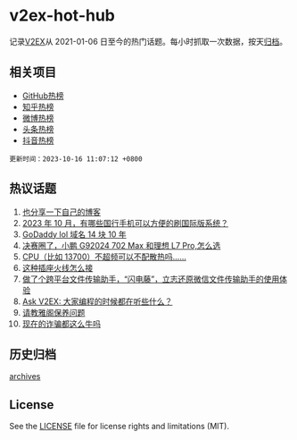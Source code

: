 # v2ex-hot-hub

 记录[V2EX](https://www.v2ex.com/)从 2021-01-06 日至今的热门话题。每小时抓取一次数据，按天[归档](archives)。
 
 ## 相关项目

- [GitHub热榜](https://github.com/snaildev/github-hot-hub)
- [知乎热榜](https://github.com/snaildev/zhihu-hot-hub)
- [微博热榜](https://github.com/snaildev/weibo-hot-hub)
- [头条热榜](https://github.com/snaildev/toutiao-hot-hub)
- [抖音热榜](https://github.com/snaildev/douyin-hot-hub)


 `更新时间：2023-10-16 11:07:12 +0800`

## 热议话题

1. [也分享一下自己的博客](https://www.v2ex.com/t/982101)
1. [2023 年 10 月，有哪些国行手机可以方便的刷国际版系统？](https://www.v2ex.com/t/982201)
1. [GoDaddy lol 域名 14 块 10 年](https://www.v2ex.com/t/982215)
1. [决赛圈了，小鹏 G92024 702 Max 和理想 L7 Pro,怎么选](https://www.v2ex.com/t/982276)
1. [CPU（比如 13700）不超频可以不配散热吗……](https://www.v2ex.com/t/982126)
1. [这种插座火线怎么接](https://www.v2ex.com/t/982125)
1. [做了个跨平台文件传输助手，“闪电藤”，立志还原微信文件传输助手的使用体验](https://www.v2ex.com/t/982141)
1. [Ask V2EX: 大家编程的时候都在听些什么？](https://www.v2ex.com/t/982136)
1. [请教雅阁保养问题](https://www.v2ex.com/t/982135)
1. [现在的诈骗都这么牛吗](https://www.v2ex.com/t/982119)

## 历史归档

[archives](archives)

## License

See the [LICENSE](LICENSE) file for license rights and limitations (MIT).

